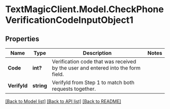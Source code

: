 # TextMagicClient.Model.CheckPhoneVerificationCodeInputObject1
## Properties

Name | Type | Description | Notes
------------ | ------------- | ------------- | -------------
**Code** | **int?** | Verification code that was received by the user and entered into the form field. | 
**VerifyId** | **string** | VerifyId from Step 1 to match both requests together. | 

[[Back to Model list]](../README.md#documentation-for-models) [[Back to API list]](../README.md#documentation-for-api-endpoints) [[Back to README]](../README.md)

